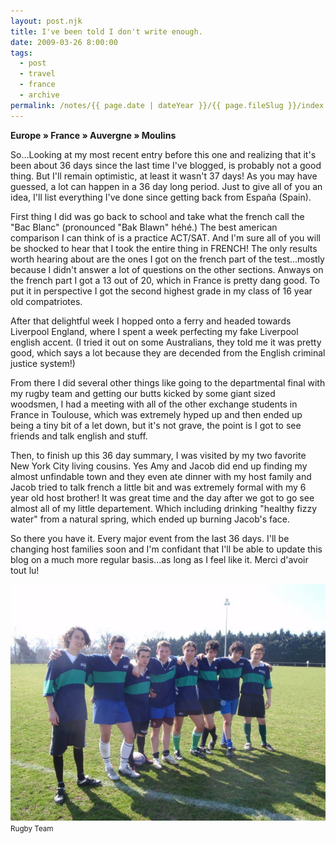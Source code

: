 ```yaml
---
layout: post.njk
title: I've been told I don't write enough.
date: 2009-03-26 8:00:00
tags:
  - post
  - travel
  - france
  - archive
permalink: /notes/{{ page.date | dateYear }}/{{ page.fileSlug }}/index.html
---
```


**Europe » France » Auvergne » Moulins**

So...Looking at my most recent entry before this one and realizing that it's been about 36 days since the last time I've blogged, is probably not a good thing. But I'll remain optimistic, at least it wasn't 37 days! As you may have guessed, a lot can happen in a 36 day long period. Just to give all of you an idea, I'll list everything I've done since getting back from España (Spain).

First thing I did was go back to school and take what the french call the "Bac Blanc" (pronounced "Bak Blawn" héhé.) The best american comparison I can think of is a practice ACT/SAT. And I'm sure all of you will be shocked to hear that I took the entire thing in FRENCH! The only results worth hearing about are the ones I got on the french part of the test...mostly because I didn't answer a lot of questions on the other sections. Anways on the french part I got a 13 out of 20, which in France is pretty dang good. To put it in perspective I got the second highest grade in my class of 16 year old compatriotes.

After that delightful week I hopped onto a ferry and headed towards Liverpool England, where I spent a week perfecting my fake Liverpool english accent. (I tried it out on some Australians, they told me it was pretty good, which says a lot because they are decended from the English criminal justice system!)

From there I did several other things like going to the departmental final with my rugby team and getting our butts kicked by some giant sized woodsmen, I had a meeting with all of the other exchange students in France in Toulouse, which was extremely hyped up and then ended up being a tiny bit of a let down, but it's not grave, the point is I got to see friends and talk english and stuff.

Then, to finish up this 36 day summary, I was visited by my two favorite New York City living cousins. Yes Amy and Jacob did end up finding my almost unfindable town and they even ate dinner with my host family and Jacob tried to talk french a little bit and was extremely formal with my 6 year old host brother! It was great time and the day after we got to go see almost all of my little departement. Which including drinking "healthy fizzy water" from a natural spring, which ended up burning Jacob's face.

So there you have it. Every major event from the last 36 days. I'll be changing host families soon and I'm confidant that I'll be able to update this blog on a much more regular basis...as long as I feel like it.
Merci d'avoir tout lu!

<div><img src="/img/blog-archive/enough-1.jpg" class="blog-pic container" /></div>
<div class="center-text"><small>Rugby Team</small></div><br />
